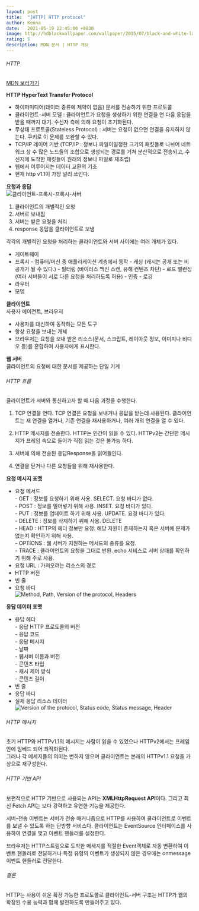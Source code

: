 ```yaml
---
layout: post
title:  "[HTTP] HTTP protocol"
author: Kenna
date:   2021-05-19 22:45:00 +0830
image: http://hdblackwallpaper.com/wallpaper/2015/07/black-and-white-landscape-photography-1-background-wallpaper.jpg
rating: 5
description: MDN 문서 | HTTP 개요
---
```


###### HTTP 
[MDN 보러가기]("https://developer.mozilla.org/ko/docs/Web/HTTP")

**HTTP HyperText Transfer Protocol**
- 하이퍼미디어(데이터 종류에 제약이 없음) 문서를 전송하기 위한 프로토콜
- 클라이언트-서버 모델 : 클라이언트가 요청을 생성하기 위한 연결을 연 다음 응답을 받을 때까지 대기. 수신자 측에 의해 요청이 초기화된다.
- 무상태 프로토콜(Stateless Protocol) : 서버는 요청이 없으면 연결을 유지하지 않는다. 쿠키로 이 문제를 보완할 수 있다.
- TCP/IP 레이어 기반 (TCP/IP : 정보나 파일이일정한 크기의 패킷들로 나뉘어 네트워크 상 수 많은 노드들의 조합으로 생성되는 경로를 거쳐 분산적으로 전송되고, 수신지에 도착한 패킷들이 원래의 정보나 파일로 재조립)
- 웹에서 이루어지는 데이터 교환의 기초
- 현재 http v1.1이 가장 널리 쓰인다.

**요청과 응답**<br>
![클라이언트-프록시-프록시-서버](https://mdn.mozillademos.org/files/13679/Client-server-chain.png)
1. 클라이언트의 개별적인 요청
2. 서버로 보내짐
3. 서버는 받은 요청을 처리
4. response 응답을 클라이언트로 보냄

각각의 개별적인 요청을 처리하는 클라이언트와 서버 사이에는 여러 개체가 있다.
- 게이트웨이
- 프록시
       - 컴퓨터/머신 중 애플리케이션 계층에서 동작
       - 캐싱 (캐시는 공개 또는 비공개가 될 수 있다.)
       - 필터링 (바이러스 백신 스캔, 유해 컨텐츠 차단)
       - 로드 밸런싱 (여러 서버들이 서로 다른 요청을 처리하도록 허용)
       - 인증
       - 로깅
- 라우터
- 모뎀

**클라이언트**<br>
사용자 에이전트, 브라우저

- 사용자를 대신하여 동작하는 모든 도구
- 항상 요청을 보내는 개체
- 브라우저는 요청을 보내 받은 리소스(문서, 스크립트, 레이아웃 정보, 이미지나 비디오 등)를 혼합하여 사용자에게 표시한다.

**웹 서버**<br>
클라이언트의 요청에 대한 문서를 제공하는 단일 기계

###### HTTP 흐름

클라이언트가 서버와 통신하고자 할 때 다음 과정을 수행한다.

1. TCP 연결을 연다.
       TCP 연결은 요청을 보내거나 응답을 받는데 사용된다. 클라이언트는 새 연결을 열거나, 기존 연결을 재사용하거나, 여러 개의 연결을 열 수 있다.

2. HTTP 메시지를 전송한다.
       HTTP는 인간이 읽을 수 있다. HTTPv2는 간단한 메시지가 프레임 속으로 들어가 직접 읽는 것은 불가능 하다.

3. 서버에 의해 전송된 응답Response을 읽어들인다.
       
4. 연결을 닫거나 다른 요청들을 위해 재사용한다.
           
**요청 메시지 포맷**<br>
- 요청 메서드<br>
       - GET : 정보를 요청하기 위해 사용. SELECT. 요청 바디가 없다.<br>
       - POST : 정보를 밀어넣기 위해 사용. INSET. 요청 바디가 있다.<br>
       - PUT : 정보를 업데이트 하기 위해 사용. UPDATE. 요청 바디가 있다.<br>
       - DELETE : 정보를 삭제하기 위해 사용. DELETE<br>
       - HEAD : HTTP의 헤더 정보만 요청. 해당 자원이 존재하는지 혹은 서버에 문제가 없는지 확인하기 위해 사용.<br>
       - OPTIONS : 웹 서버가 지원하는 메서드의 종류를 요청.<br>
       - TRACE : 클라이언트의 요청을 그대로 반환. echo 서비스로 서버 상태를 확인하기 위해 주로 사용.<br>
- 요청 URL : 가져오려는 리소스의 경로
- HTTP 버전
- 빈 줄
- 요청 바디<br>
![Method, Path, Version of the protocol, Headers](https://mdn.mozillademos.org/files/13687/HTTP_Request.png)


**응답 데이터 포맷**<br>
- 응답 헤더<br>
       - 응답 HTTP 프로토콜의 버전<br>
       - 응답 코드<br>
       - 응답 메시지<br>
       - 날짜<br>
       - 웹서버 이름과 버전<br>
       - 콘텐츠 타입<br>
       - 캐시 제어 방식<br>
       - 콘텐츠 길이<br>
- 빈 줄
- 응답 바디
- 실제 응답 리소스 데이터<br>
![Version of the protocol, Status code, Status message, Header](https://mdn.mozillademos.org/files/13691/HTTP_Response.png)



###### HTTP 메시지

초기 HTTP와 HTTPv1.1의 메시지는 사람이 읽을 수 있었으나 HTTPv2에서는 프레임 안에 임베드 되어 최적화된다.<br>
그러나 각 메세지들의 의미는 변하지 않으며 클라이언트는 본래의 HTTPv1.1 요청을 가상으로 재구성한다. 


###### HTTP 기반 API

보편적으로 HTTP 기반으로 사용되는 API는 **XMLHttpRequest API**이다.
그리고 최신 Fetch API는 보다 강력하고 유연한 기능을 제공한다.

서버-전송 이벤트는 서버가 전송 매커니즘으로 HTTP를 사용하여 클라이언트로 이벤트를 보낼 수 있도록 하는 단방향 서비스다. 
클라이언트는 EventSource 인터페이스를 사용하여 연결을 맺고 이벤트 핸들러를 설정한다.

브라우저는 HTTP스트림으로 도착한 메세지를 적절한 Event객체로 자동 변환하여 이벤트 핸들러로 전달하거나 특정 유형의 이벤트가 생성되지 않은 경우에는 onmessage 이벤트 핸들러로 전달한다.


###### 결론

HTTP는 사용이 쉬운 확장 가능한 프로토콜로 클라이언트-서버 구조는 HTTP가 웹의 확장된 수용 능력과 함께 발전하도록 만들어주고 있다.


